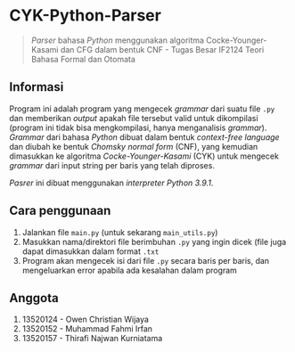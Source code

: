 # CYK-Python-Parser
> _Parser_ bahasa _Python_ menggunakan algoritma Cocke-Younger-Kasami dan CFG dalam bentuk CNF - Tugas Besar IF2124 Teori Bahasa Formal dan Otomata


## Informasi
Program ini adalah program yang mengecek _grammar_ dari suatu file `.py` dan memberikan _output_ apakah file tersebut valid untuk dikompilasi (program ini tidak bisa mengkompilasi, hanya menganalisis _grammar_). _Grammar_ dari bahasa _Python_ dibuat dalam bentuk _context-free language_ dan diubah ke bentuk _Chomsky normal form_ (CNF), yang kemudian dimasukkan ke algoritma _Cocke-Younger-Kasami_ (CYK) untuk mengecek _grammar_ dari input string per baris yang telah diproses.

_Pasrer_ ini dibuat menggunakan _interpreter Python 3.9.1_.

## Cara penggunaan
1. Jalankan file `main.py` (untuk sekarang `main_utils.py`)
2. Masukkan nama/direktori file berimbuhan `.py` yang ingin dicek (file juga dapat dimasukkan dalam format `.txt`
3. Program akan mengecek isi dari file `.py` secara baris per baris, dan mengeluarkan error apabila ada kesalahan dalam program

## Anggota
1. 13520124 - Owen Christian Wijaya
2. 13520152 - Muhammad Fahmi Irfan
3. 13520157 - Thirafi Najwan Kurniatama
